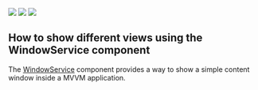 <!-- default badges list -->
![](https://img.shields.io/endpoint?url=https://codecentral.devexpress.com/api/v1/VersionRange/146899080/21.1.5%2B)
[![](https://img.shields.io/badge/Open_in_DevExpress_Support_Center-FF7200?style=flat-square&logo=DevExpress&logoColor=white)](https://supportcenter.devexpress.com/ticket/details/T830531)
[![](https://img.shields.io/badge/📖_How_to_use_DevExpress_Examples-e9f6fc?style=flat-square)](https://docs.devexpress.com/GeneralInformation/403183)
<!-- default badges end -->
## How to show different views using the WindowService component
The [WindowService](https://docs.devexpress.com/WPF/401015/MVVM-Framework/Services/Predefined-Set/WindowService) component provides a way to show a simple content window inside a MVVM application. 
